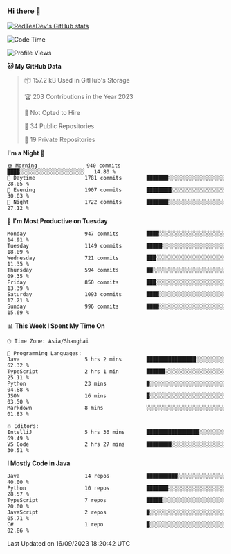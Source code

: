### Hi there 👋

<!--
**RedTeaDev/RedTeaDev** is a ✨ _special_ ✨ repository because its `README.md` (this file) appears on your GitHub profile.

Here are some ideas to get you started:

- 🔭 I’m currently working on ...
- 🌱 I’m currently learning ...
- 👯 I’m looking to collaborate on ...
- 🤔 I’m looking for help with ...
- 💬 Ask me about ...
- 📫 How to reach me: ...
- 😄 Pronouns: ...
- ⚡ Fun fact: ...
-->

<!--
[![wakatime](https://wakatime.com/badge/user/6b101ed0-04c0-4490-9283-eb61f2efff96.svg)](https://wakatime.com/@6b101ed0-04c0-4490-9283-eb61f2efff96)
!-->

[![RedTeaDev's GitHub stats](https://github-readme-stats.vercel.app/api?username=RedTeaDev)](https://github.com/anuraghazra/github-readme-stats)
<!--
[![willianrod's wakatime stats](https://github-readme-stats.vercel.app/api/wakatime?username=RedTeaDev)](https://github.com/anuraghazra/github-readme-stats)
!-->
<!--START_SECTION:waka-->
![Code Time](http://img.shields.io/badge/Code%20Time-1%2C637%20hrs%2055%20mins-blue)

![Profile Views](http://img.shields.io/badge/Profile%20Views-0-blue)

**🐱 My GitHub Data** 

> 📦 157.2 kB Used in GitHub's Storage 
 > 
> 🏆 203 Contributions in the Year 2023
 > 
> 🚫 Not Opted to Hire
 > 
> 📜 34 Public Repositories 
 > 
> 🔑 19 Private Repositories 
 > 
**I'm a Night 🦉** 

```text
🌞 Morning                940 commits         ████░░░░░░░░░░░░░░░░░░░░░   14.80 % 
🌆 Daytime                1781 commits        ███████░░░░░░░░░░░░░░░░░░   28.05 % 
🌃 Evening                1907 commits        ████████░░░░░░░░░░░░░░░░░   30.03 % 
🌙 Night                  1722 commits        ███████░░░░░░░░░░░░░░░░░░   27.12 % 
```
📅 **I'm Most Productive on Tuesday** 

```text
Monday                   947 commits         ████░░░░░░░░░░░░░░░░░░░░░   14.91 % 
Tuesday                  1149 commits        █████░░░░░░░░░░░░░░░░░░░░   18.09 % 
Wednesday                721 commits         ███░░░░░░░░░░░░░░░░░░░░░░   11.35 % 
Thursday                 594 commits         ██░░░░░░░░░░░░░░░░░░░░░░░   09.35 % 
Friday                   850 commits         ███░░░░░░░░░░░░░░░░░░░░░░   13.39 % 
Saturday                 1093 commits        ████░░░░░░░░░░░░░░░░░░░░░   17.21 % 
Sunday                   996 commits         ████░░░░░░░░░░░░░░░░░░░░░   15.69 % 
```


📊 **This Week I Spent My Time On** 

```text
🕑︎ Time Zone: Asia/Shanghai

💬 Programming Languages: 
Java                     5 hrs 2 mins        ████████████████░░░░░░░░░   62.32 % 
TypeScript               2 hrs 1 min         ██████░░░░░░░░░░░░░░░░░░░   25.11 % 
Python                   23 mins             █░░░░░░░░░░░░░░░░░░░░░░░░   04.88 % 
JSON                     16 mins             █░░░░░░░░░░░░░░░░░░░░░░░░   03.50 % 
Markdown                 8 mins              ░░░░░░░░░░░░░░░░░░░░░░░░░   01.83 % 

🔥 Editors: 
IntelliJ                 5 hrs 36 mins       █████████████████░░░░░░░░   69.49 % 
VS Code                  2 hrs 27 mins       ████████░░░░░░░░░░░░░░░░░   30.51 % 
```

**I Mostly Code in Java** 

```text
Java                     14 repos            ██████████░░░░░░░░░░░░░░░   40.00 % 
Python                   10 repos            ███████░░░░░░░░░░░░░░░░░░   28.57 % 
TypeScript               7 repos             █████░░░░░░░░░░░░░░░░░░░░   20.00 % 
JavaScript               2 repos             █░░░░░░░░░░░░░░░░░░░░░░░░   05.71 % 
C#                       1 repo              █░░░░░░░░░░░░░░░░░░░░░░░░   02.86 % 
```




 Last Updated on 16/09/2023 18:20:42 UTC
<!--END_SECTION:waka-->


